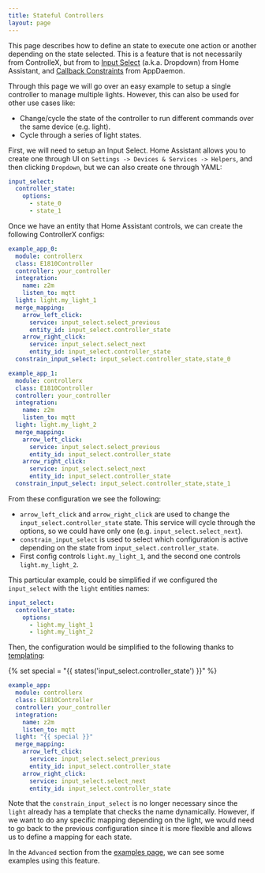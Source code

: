 ```yaml
---
title: Stateful Controllers
layout: page
---
```


This page describes how to define an state to execute one action or another depending on the state selected. This is a feature that is not necessarily from ControlleX, but from to [Input Select](https://www.home-assistant.io/integrations/input_select/) (a.k.a. Dropdown) from Home Assistant, and [Callback Constraints](https://appdaemon.readthedocs.io/en/latest/APPGUIDE.html#callback-constraints) from AppDaemon.

Through this page we will go over an easy example to setup a single controller to manage multiple lights. However, this can also be used for other use cases like:

- Change/cycle the state of the controller to run different commands over the same device (e.g. light).
- Cycle through a series of light states.

First, we will need to setup an Input Select. Home Assistant allows you to create one through UI on `Settings -> Devices & Services -> Helpers`, and then clicking `Dropdown`, but we can also create one through YAML:

```yaml
input_select:
  controller_state:
    options:
      - state_0
      - state_1
```

Once we have an entity that Home Assistant controls, we can create the following ControllerX configs:

```yaml
example_app_0:
  module: controllerx
  class: E1810Controller
  controller: your_controller
  integration:
    name: z2m
    listen_to: mqtt
  light: light.my_light_1
  merge_mapping:
    arrow_left_click:
      service: input_select.select_previous
      entity_id: input_select.controller_state
    arrow_right_click:
      service: input_select.select_next
      entity_id: input_select.controller_state
  constrain_input_select: input_select.controller_state,state_0

example_app_1:
  module: controllerx
  class: E1810Controller
  controller: your_controller
  integration:
    name: z2m
    listen_to: mqtt
  light: light.my_light_2
  merge_mapping:
    arrow_left_click:
      service: input_select.select_previous
      entity_id: input_select.controller_state
    arrow_right_click:
      service: input_select.select_next
      entity_id: input_select.controller_state
  constrain_input_select: input_select.controller_state,state_1
```

From these configuration we see the following:

- `arrow_left_click` and `arrow_right_click` are used to change the `input_select.controller_state` state. This service will cycle through the options, so we could have only one (e.g. `input_select.select_next`).
- `constrain_input_select` is used to select which configuration is active depending on the state from `input_select.controller_state`.
- First config controls `light.my_light_1`, and the second one controls `light.my_light_2`.

This particular example, could be simplified if we configured the `input_select` with the `light` entities names:

```yaml
input_select:
  controller_state:
    options:
      - light.my_light_1
      - light.my_light_2
```

Then, the configuration would be simplified to the following thanks to [templating](./templating.md):

{% set special = "{{ states('input_select.controller_state') }}" %}

```yaml
example_app:
  module: controllerx
  class: E1810Controller
  controller: your_controller
  integration:
    name: z2m
    listen_to: mqtt
  light: "{{ special }}"
  merge_mapping:
    arrow_left_click:
      service: input_select.select_previous
      entity_id: input_select.controller_state
    arrow_right_click:
      service: input_select.select_next
      entity_id: input_select.controller_state
```

Note that the `constrain_input_select` is no longer necessary since the `light` already has a template that checks the name dynamically. However, if we want to do any specific mapping depending on the light, we would need to go back to the previous configuration since it is more flexible and allows us to define a mapping for each state.

In the `Advanced` section from the [examples page](../examples/index.md#advanced), we can see some examples using this feature.
